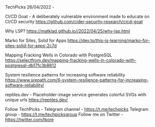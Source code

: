 TechPicks 26/04/2022 -

CI/CD Goat - A deliberately vulnerable environment made to educate on CI/CD security
https://github.com/cider-security-research/cicd-goat

Why LSP?
https://matklad.github.io//2022/04/25/why-lsp.html

Marko for Sites, Solid for Apps
https://dev.to/this-is-learning/marko-for-sites-solid-for-apps-2c7d

Mapping Fracking Wells in Colorado with PostgreSQL
https://selectfrom.dev/mapping-fracking-wells-in-colorado-with-postgresql-db17fc3b8812

System resilience patterns for increasing software reliability
https://www.srepath.com/6-system-resilience-patterns-for-increasing-software-reliability/

reptiles.dev - Placeholder-image service generates colorful SVGs with unique urls
https://reptiles.dev/

Follow TechPicks -
Telegram channel - https://t.me/techpicks
Telegram group - https://t.me/techpicksgroup
Follow me on Twitter - https://twitter.com/tkore